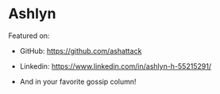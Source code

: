 # Ashlyn

Featured on:

- GitHub: https://github.com/ashattack

- Linkedin: https://www.linkedin.com/in/ashlyn-h-55215291/

- And in your favorite gossip column!
